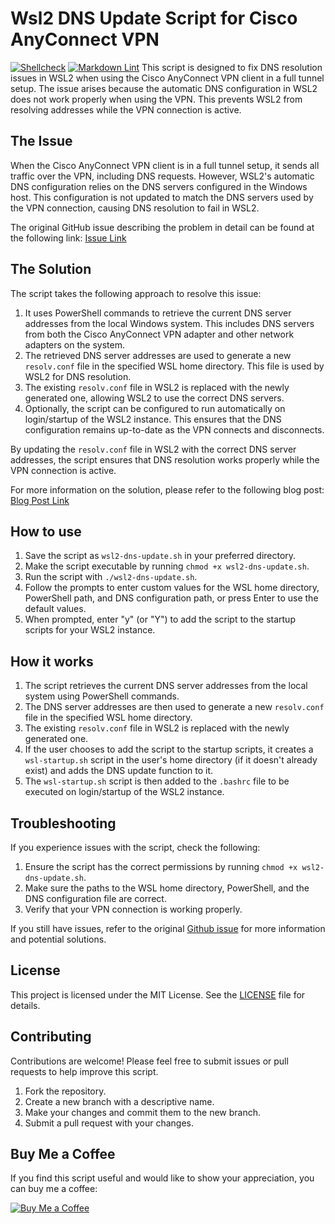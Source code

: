 # Wsl2 DNS Update Script for Cisco AnyConnect VPN

<!-- markdownlint-disable MD013 -->
[![Shellcheck](https://github.com/zifamathebula/shell-script-fix-wsl2-dns-resolution/actions/workflows/shellcheck.yml/badge.svg)](https://github.com/zifamathebula/shell-script-fix-wsl2-dns-resolution/actions/workflows/shellcheck.yml)
[![Markdown Lint](https://github.com/zifamathebula/shell-script-fix-wsl2-dns-resolution/actions/workflows/markdownlint.yml/badge.svg)](https://github.com/zifamathebula/shell-script-fix-wsl2-dns-resolution/actions/workflows/markdownlint.yml)
This script is designed to fix DNS resolution issues in WSL2 when using the Cisco AnyConnect VPN client in a full tunnel setup. The issue arises because the automatic DNS configuration in WSL2 does not work properly when using the VPN. This prevents WSL2 from resolving addresses while the VPN connection is active.

## The Issue

When the Cisco AnyConnect VPN client is in a full tunnel setup, it sends all traffic over the VPN, including DNS requests. However, WSL2's automatic DNS configuration relies on the DNS servers configured in the Windows host. This configuration is not updated to match the DNS servers used by the VPN connection, causing DNS resolution to fail in WSL2.

The original GitHub issue describing the problem in detail can be found at the following link: [Issue Link](https://github.com/microsoft/WSL/issues/1350#issuecomment-844452775)

## The Solution

The script takes the following approach to resolve this issue:

1. It uses PowerShell commands to retrieve the current DNS server addresses from the local Windows system. This includes DNS servers from both the Cisco AnyConnect VPN adapter and other network adapters on the system.
2. The retrieved DNS server addresses are used to generate a new `resolv.conf` file in the specified WSL home directory. This file is used by WSL2 for DNS resolution.
3. The existing `resolv.conf` file in WSL2 is replaced with the newly generated one, allowing WSL2 to use the correct DNS servers.
4. Optionally, the script can be configured to run automatically on login/startup of the WSL2 instance. This ensures that the DNS configuration remains up-to-date as the VPN connects and disconnects.

By updating the `resolv.conf` file in WSL2 with the correct DNS server addresses, the script ensures that DNS resolution works properly while the VPN connection is active.

For more information on the solution, please refer to the following blog post: [Blog Post Link](https://www.frakkingsweet.com/automatic-dns-configuration-with-wsl-and-anyconnect-client/)

## How to use

1. Save the script as `wsl2-dns-update.sh` in your preferred directory.
2. Make the script executable by running `chmod +x wsl2-dns-update.sh`.
3. Run the script with `./wsl2-dns-update.sh`.
4. Follow the prompts to enter custom values for the WSL home directory, PowerShell path, and DNS configuration path, or press Enter to use the default values.
5. When prompted, enter "y" (or "Y") to add the script to the startup scripts for your WSL2 instance.

## How it works

1. The script retrieves the current DNS server addresses from the local system using PowerShell commands.
2. The DNS server addresses are then used to generate a new `resolv.conf` file in the specified WSL home directory.
3. The existing `resolv.conf` file in WSL2 is replaced with the newly generated one.
4. If the user chooses to add the script to the startup scripts, it creates a `wsl-startup.sh` script in the user's home directory (if it doesn't already exist) and adds the DNS update function to it.
5. The `wsl-startup.sh` script is then added to the `.bashrc` file to be executed on login/startup of the WSL2 instance.

## Troubleshooting

If you experience issues with the script, check the following:

1. Ensure the script has the correct permissions by running `chmod +x wsl2-dns-update.sh`.
2. Make sure the paths to the WSL home directory, PowerShell, and the DNS configuration file are correct.
3. Verify that your VPN connection is working properly.

If you still have issues, refer to the original [Github issue](https://github.com/microsoft/WSL/issues/1350#issuecomment-844452775) for more information and potential solutions.

## License

This project is licensed under the MIT License. See the [LICENSE](LICENSE.txt) file for details.

## Contributing

Contributions are welcome! Please feel free to submit issues or pull requests to help improve this script.

1. Fork the repository.
2. Create a new branch with a descriptive name.
3. Make your changes and commit them to the new branch.
4. Submit a pull request with your changes.

## Buy Me a Coffee

If you find this script useful and would like to show your appreciation, you can buy me a coffee:

[![Buy Me a Coffee](https://www.buymeacoffee.com/assets/img/custom_images/orange_img.png)](https://www.buymeacoffee.com/zifamathebula)
<!-- markdownlint-enable MD013 -->
